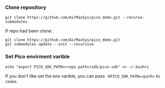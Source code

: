 ### Clone repository
```
git clone https://github.com/AirMaxSys/pico_demo.git --recurse-submodules
```
If repo had been clone:
```
git clone https://github.com/AirMaxSys/pico_demo.git
git submodules update --init --recursive
```

### Set Pico envirment varible
```
echo "export PICO_SDK_PATH=<repo path>/sdk/pico-sdk" >> ~/.bashrc
```
If you don't like set the env varible, you can pass `-DPICO_SDK_PATH=<path>` to `cmake`.


